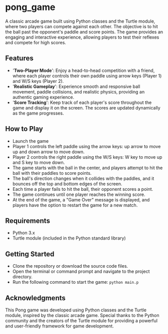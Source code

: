 # pong_game

A classic arcade game built using Python classes and the Turtle module, where two players can compete against each other. The objective is to hit the ball past the opponent's 
paddle and score points. The game provides an engaging and interactive experience, allowing players to test their reflexes and compete for high scores.

## Features
- '**Two-Player Mode**': Enjoy a head-to-head competition with a friend, where each player controls their own paddle using arrow keys (Player 1) and W/S keys (Player 2).
- '**Realistic Gameplay**': Experience smooth and responsive ball movement, paddle collisions, and realistic physics, providing an authentic gaming experience.
- '**Score Tracking**': Keep track of each player's score throughout the game and display it on the screen. The scores are updated dynamically as the game progresses.


## How to Play

- Launch the game
- Player 1 controls the left paddle using the arrow keys: up arrow to move up and down arrow to move down.
- Player 2 controls the right paddle using the W/S keys: W key to move up and S key to move down.
- The game starts with the ball in the center, and players attempt to hit the ball with their paddles to score points.
- The ball's direction changes when it collides with the paddles, and it bounces off the top and bottom edges of the screen.
- Each time a player fails to hit the ball, their opponent scores a point.
- The game continues until one player reaches the winning score.
- At the end of the game, a "Game Over" message is displayed, and players have the option to restart the game for a new match.

## Requirements

- Python 3.x
- Turtle module (included in the Python standard library)

## Getting Started

- Clone the repository or download the source code files.
- Open the terminal or command prompt and navigate to the project directory.
- Run the following command to start the game:
```python main.p```

## Acknowledgments

This Pong game was developed using Python classes and the Turtle module, inspired by the classic arcade game. Special thanks to the 
Python community and the creators of the Turtle module for providing a powerful and user-friendly framework for game development.
